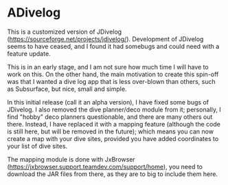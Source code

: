 # ADivelog
This is a customized version of JDivelog (https://sourceforge.net/projects/jdivelog/). Development of JDivelog seems to have ceased, and I found it had somebugs and could need with a feature update.

This is in an early stage, and I am not sure how much time I will have to work on this. On the other hand, the main motivation to create this spin-off was that I wanted a dive log app that is less over-blown than others, such as Subsurface, but nice, small and simple.

In this initial release (call it an alpha version), I have fixed some bugs of JDivelog. I also removed the dive planner/deco module from it; personally, I find "hobby" deco planners questionable, and there are many others out there. Instead, I have replaced it with a mapping feature (although the code is still here, but will be removed in the future); which means you can now create a map with your dive sites, provided you have added coordinates to your list of dive sites.

The mapping module is done with JxBrowser (https://jxbrowser.support.teamdev.com/support/home), you need to download the JAR files from there, as they are to big to include them here.
